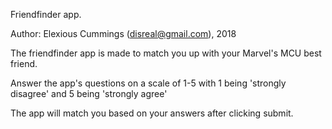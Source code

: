 Friendfinder app. 

Author: Elexious Cummings (disreal@gmail.com), 2018

The friendfinder app is made to match you up with your Marvel's MCU best friend. 

Answer the app's questions on a scale of 1-5 with 1 being 'strongly disagree' and 5 being 'strongly agree'

The app will match you based on your answers after clicking submit. 



